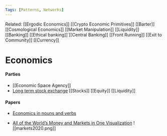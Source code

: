 ```yaml
---
Tags: [Patterns, Networks]
---
```

Related: [[Ergodic Economics]] [[Crypto Economic Primitives]] [[Barter]] [[Cosmological Economics]] [[Market Manipulation]] [[Liquidity]] [[Banking]] [[Ethical banking]] [[Central Banking]] [[Front Running]] [[Exit to Community]] [[Currency]]
# Economics

#### Parties
- [[Economic Space Agency]]
- [Long term stock exchange](https://ltse.com/platform/equity/) [[Stocks]] [[Equity]] [[Liquidity]]

#### Papers
- [Economics in nouns and verbs](https://arxiv.org/ftp/arxiv/papers/2104/2104.01868.pdf)

- [All of the World’s Money and Markets in One Visualization](https://www.visualcapitalist.com/all-of-the-worlds-money-and-markets-in-one-visualization-2020/)
![[markets2020.png]]
